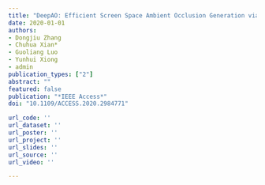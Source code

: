 ```yaml
---
title: "DeepAO: Efficient Screen Space Ambient Occlusion Generation via Deep Network"
date: 2020-01-01
authors:
- Dongjiu Zhang
- Chuhua Xian*
- Guoliang Luo
- Yunhui Xiong
- admin
publication_types: ["2"]
abstract: ""
featured: false
publication: "*IEEE Access*"
doi: "10.1109/ACCESS.2020.2984771"

url_code: ''
url_dataset: ''
url_poster: ''
url_project: ''
url_slides: ''
url_source: ''
url_video: ''

---
```

